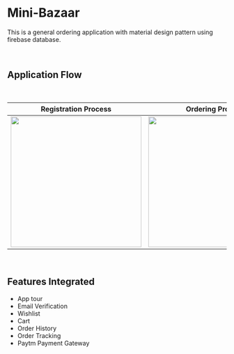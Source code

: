 # Mini-Bazaar

This is a general ordering application with material design pattern using firebase database. 

<br/>

 ## Application Flow
<br/>

 | Registration Process                | Ordering Proces                     |
 |-------------------------------------|-------------------------------------|
 |<img src="registration.gif" width="300">| <img src="ordering.gif" width="300">|


<br/>

## Features Integrated
- App tour
- Email Verification
- Wishlist
- Cart
- Order History
- Order Tracking
- Paytm Payment Gateway
